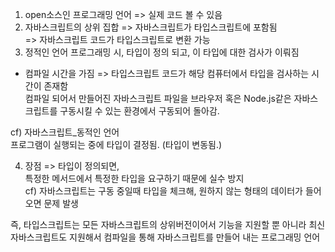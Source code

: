 

1. open소스인 프로그래밍 언어
=> 실제 코드 볼 수 있음
2. 자바스크립트의 상위 집합
=> 자바스크립트가 타입스크립트에 포함됨      
=> 자바스크립트 코드가 타입스크립트로 변환 가능
3. 정적인 언어
프로그래밍 시, 타입이 정의 되고, 이 타입에 대한 검사가 이뤄짐   
- 컴파일 시간을 가짐
=> 타입스크립트 코드가 해당 컴퓨터에서 타입을 검사하는 시간이 존재함      
컴파일 되어서 만들어진 자바스크립트 파일을 브라우저 혹은 Node.js같은 자바스크립트를 구동시킬 수 있는 환경에서 구동되어 돌아감.   

cf) 자바스크립트_동적인 언어   
프로그램이 실행되는 중에 타입이 결정됨. (타입이 변동됨.)

4. 장점
=> 타입이 정의되면,   
특정한 메서드에서 특정한 타입을 요구하기 때문에 실수 방지   
cf) 자바스크립트는 구동 중일때 타입을 체크해, 원하지 않는 형태의 데이터가 들어오면 문제 발생   

즉, 타입스크립트는 모든 자바스크립트의 상위버전이어서 기능을 지원할 뿐 아니라 최신 자바스크립트도 지원해서 컴파일을 통해 자바스크립트를 만들어 내는 프로그래밍 언어





